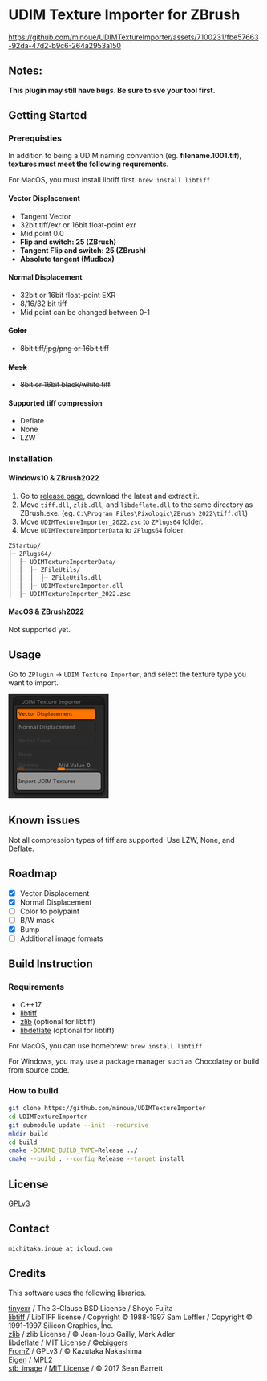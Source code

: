 # UDIM Texture Importer for ZBrush

https://github.com/minoue/UDIMTextureImporter/assets/7100231/fbe57663-92da-47d2-b9c6-264a2953a150

## Notes:

**This plugin may still have bugs. Be sure to sve your tool first.**

## Getting Started

### Prerequisties

In addition to being a UDIM naming convention (eg. **filename.1001.tif**), **textures must meet the following requrements**.

For MacOS, you must install libtiff first. `brew install libtiff` 

#### Vector Displacement

* Tangent Vector
* 32bit tiff/exr or 16bit float-point exr
* Mid point 0.0
* **Flip and switch: 25 (ZBrush)**
* **Tangent Flip and switch: 25 (ZBrush)**
* **Absolute tangent (Mudbox)**

#### Normal Displacement
* 32bit or 16bit float-point EXR
* 8/16/32 bit tiff
* Mid point can be changed between 0-1

#### ~~Color~~
* ~~8bit tiff/jpg/png or 16bit tiff~~

#### ~~Mask~~
* ~~8bit or 16bit black/white tiff~~

#### Supported tiff compression
* Deflate
* None
* LZW

### Installation

#### Windows10 & ZBrush2022
1. Go to [release page](https://github.com/minoue/UDIMTextureImporter/releases), download the latest and extract it.
2. Move `tiff.dll`, `zlib.dll`, and `libdeflate.dll` to the same directory as ZBrush.exe. (eg. `C:\Program Files\Pixologic\ZBrush 2022\tiff.dll`) 
3. Move `UDIMTextureImporter_2022.zsc` to `ZPlugs64` folder.
4. Move `UDIMTextureImporterData` to `ZPlugs64` folder.

```
ZStartup/
├─ ZPlugs64/
│  ├─ UDIMTextureImporterData/
│  │  ├─ ZFileUtils/
│  │  │  ├─ ZFileUtils.dll
│  │  ├─ UDIMTextureImporter.dll
│  ├─ UDIMTextureImporter_2022.zsc
```

#### MacOS & ZBrush2022
Not supported yet.

## Usage
Go to `ZPlugin` -> `UDIM Texture Importer`, and select the texture type you want to import.

<img src="./img/menu.png" alt= “” width="200">

## Known issues
Not all compression types of tiff are supported. Use LZW, None, and Deflate.

## Roadmap
- [x] Vector Displacement
- [x] Normal Displacement
- [ ] Color to polypaint
- [ ] B/W mask
- [x] Bump
- [ ] Additional image formats

## Build Instruction

### Requirements

* C++17
* [libtiff](http://www.libtiff.org)
* [zlib](https://www.zlib.net/) (optional for libtiff)
* [libdeflate](https://github.com/ebiggers/libdeflate) (optional for libtiff)

For MacOS, you can use homebrew: `brew install libtiff`

For Windows, you may use a package manager such as Chocolatey or build from source code.

### How to build

```sh
git clone https://github.com/minoue/UDIMTextureImporter
cd UDIMTextureImporter
git submodule update --init --recursive
mkdir build
cd build
cmake -DCMAKE_BUILD_TYPE=Release ../
cmake --build . --config Release --target install
```

## License
[GPLv3](./LICENSE)

## Contact

`michitaka.inoue at icloud.com`


## Credits
This software uses the following libraries.

[tinyexr](https://github.com/syoyo/tinyexr) / The 3-Clause BSD License / Shoyo Fujita <br>
[libtiff](http://www.libtiff.org) / LibTIFF license / Copyright © 1988-1997 Sam Leffler / Copyright © 1991-1997 Silicon Graphics, Inc. <br>
[zlib](https://www.zlib.net) / zlib License / © Jean-loup Gailly, Mark Adler <br>
[libdeflate](https://github.com/ebiggers/libdeflate) / MIT License / ©ebiggers <br>
[FromZ](https://github.com/n-taka/FromZ) / GPLv3  / © Kazutaka Nakashima <br>
[Eigen](https://eigen.tuxfamily.org/) / MPL2 <br>
[stb_image](https://github.com/nothings/stb) / [MIT License](https://github.com/nothings/stb/blob/master/LICENSE) / © 2017 Sean Barrett <br>

